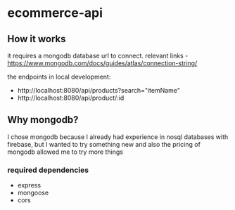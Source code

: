 # ecommerce-api

## How it works 
it requires a mongodb database url to connect.
relevant links
-https://www.mongodb.com/docs/guides/atlas/connection-string/

the endpoints in local development:
 - http://localhost:8080/api/products?search="itemName"
 - http://localhost:8080/api/product/:id
 
## Why mongodb?
I chose mongodb because I already had experience in nosql databases with firebase, but I wanted to try something new and also the pricing of mongodb allowed me to try more things

### required dependencies
- express
- mongoose
- cors
